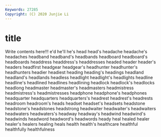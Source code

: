 ```yaml
---
Keywords: 27285
Copyright: (C) 2020 Junjie Li
---
```


# title

Write contents here!!!
e'd 
he'll 
he's 
head 
head's 
headache 
headache's 
headaches 
headband
headband's 
headbands 
headboard 
headboard's 
headboards 
headdress 
headdress's 
headdresses 
headed 
header
header's 
headers 
headfirst 
headgear 
headgear's 
headhunter 
headhunter's 
headhunters 
headier 
headiest
heading 
heading's 
headings 
headland 
headland's 
headlands 
headless 
headlight 
headlight's 
headlights
headline 
headline's 
headlined 
headlines 
headlining 
headlock 
headlock's 
headlocks 
headlong 
headmaster
headmaster's 
headmasters 
headmistress 
headmistress's 
headmistresses 
headphone 
headphone's 
headphones 
headquarter 
headquarters
headquarters's 
headrest 
headrest's 
headrests 
headroom 
headroom's 
heads 
headset 
headset's 
headsets
headstone 
headstone's 
headstones 
headstrong 
headwaiter 
headwaiter's 
headwaiters 
headwaters 
headwaters's 
headway
headway's 
headwind 
headwind's 
headwinds 
headword 
headword's 
headwords 
heady 
heal 
healed
healer 
healer's 
healers 
healing 
heals 
health 
health's 
healthcare 
healthful 
healthfully
healthfulness 
